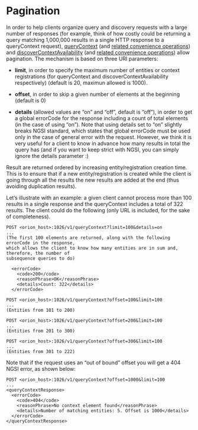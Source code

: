 # Pagination

In order to help clients organize query and discovery requests with a
large number of responses (for example, think of how costly could be
returning a query matching 1,000,000 results in a single HTTP response
to a queryContext request),
[queryContext](#Query_Context_operation "wikilink") (and [related
convenience operations](#Convenience_Query_Context "wikilink")) and
[discoverContextAvailability](#Discover_Context_Availability_operation "wikilink")
(and [related convenience
operations](#Convenience_Discover_Context_Availability "wikilink"))
allow pagination. The mechanism is based on three URI parameters:

-   **limit**, in order to specify the maximum number of entities or
    context registrations (for queryContext and
    discoverContextAvailability respectively) (default is 20, maximun
    allowed is 1000).

<!-- -->

-   **offset**, in order to skip a given number of elements at the
    beginning (default is 0)

<!-- -->

-   **details** (allowed values are “on” and “off”, default is “off”),
    in order to get a global errorCode for the response including a
    count of total elements (in the case of using “on”). Note that using
    details set to “on” slightly breaks NGSI standard, which states that
    global errorCode must be used only in the case of general error with
    the request. However, we think it is very useful for a client to
    know in advance how many results in total the query has (and if you
    want to keep strict with NGSI, you can simply ignore the details
    parameter :)

Result are returned ordered by increasing entity/registration creation
time. This is to ensure that if a new entity/registration is created
while the client is going through all the results the new results are
added at the end (thus avoiding duplication results).

Let’s illustrate with an example: a given client cannot process more
than 100 results in a single response and the queryContext includes a
total of 322 results. The client could do the following (only URL is
included, for the sake of completeness).

    POST <orion_host>:1026/v1/queryContext?limit=100&details=on
    ...
    (The first 100 elements are returned, along with the following errorCode in the response, 
    which allows the client to know how many entities are in sum and, therefore, the number of 
    subsequence queries to do)

      <errorCode>
        <code>200</code>
        <reasonPhrase>OK</reasonPhrase>
        <details>Count: 322</details>
      </errorCode>

    POST <orion_host>:1026/v1/queryContext?offset=100&limit=100
    ...
    (Entities from 101 to 200)

    POST <orion_host>:1026/v1/queryContext?offset=200&limit=100
    ...
    (Entities from 201 to 300)

    POST <orion_host>:1026/v1/queryContext?offset=300&limit=100
    ...
    (Entities from 301 to 222)

Note that if the request uses an “out of bound” offset you will get a
404 NGSI error, as shown below:

    POST <orion_host>:1026/v1/queryContext?offset=1000&limit=100
    ...
    <queryContextResponse>
      <errorCode>
        <code>404</code>
        <reasonPhrase>No context element found</reasonPhrase>
        <details>Number of matching entities: 5. Offset is 1000</details>
      </errorCode>
    </queryContextResponse>